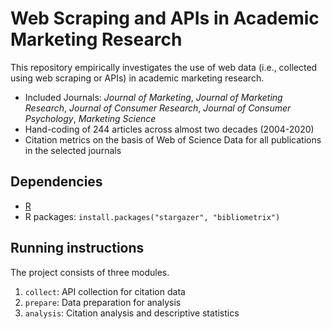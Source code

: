 # Web Scraping and APIs in Academic Marketing Research

This repository empirically investigates the use of web data (i.e., collected using web scraping or APIs) in academic marketing research.

- Included Journals: *Journal of Marketing*, *Journal of Marketing Research*, *Journal of Consumer Research*, *Journal of Consumer Psychology*, *Marketing Science*
- Hand-coding of 244 articles across almost two decades (2004-2020)
- Citation metrics on the basis of Web of Science Data for all publications in the selected journals

## Dependencies
- [R](https://tilburgsciencehub.com/get/R)
- R packages:
	`install.packages("stargazer", "bibliometrix")`

## Running instructions

The project consists of three modules.

1. `collect`: API collection for citation data
2. `prepare`: Data preparation for analysis
3. `analysis`: Citation analysis and descriptive statistics
